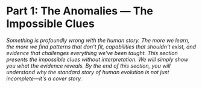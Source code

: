# Part 1: The Anomalies — The Impossible Clues

*Something is profoundly wrong with the human story. The more we learn, the more we find patterns that don't fit, capabilities that shouldn't exist, and evidence that challenges everything we've been taught. This section presents the impossible clues without interpretation. We will simply show you what the evidence reveals. By the end of this section, you will understand why the standard story of human evolution is not just incomplete—it's a cover story.*
